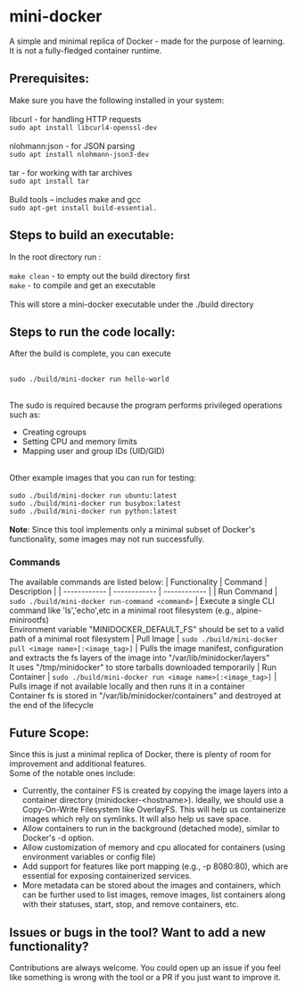 # mini-docker
A simple and minimal replica of Docker - made for the purpose of learning.
<br>It is not a fully-fledged container runtime. 

## Prerequisites:
Make sure you have the following installed in your system:<br>
    <br>libcurl  - for handling HTTP requests
    <br>`sudo apt install libcurl4-openssl-dev`<br>
    <br>nlohmann:json -  for JSON parsing
    <br>`sudo apt install nlohmann-json3-dev`<br>
    <br>tar - for working with tar archives
    <br>`sudo apt install tar`<br>
    <br>Build tools – includes make and gcc
    <br>`sudo apt-get install build-essential.`<br>

## Steps to build an executable:
In the root directory run :<br>
    <br>`make clean` - to empty out the build directory first
    <br>`make` - to compile and get an executable
<br><br>This will store a mini-docker executable under the ./build directory

## Steps to run the code locally:
After the build is complete, you can execute <br>

<br>`sudo ./build/mini-docker run hello-world` <br>

<br>The sudo is required because the program performs privileged operations such as:
- Creating cgroups
- Setting CPU and memory limits
- Mapping user and group IDs (UID/GID)

<br>Other example images that you can run for testing:<br>
<br>`sudo ./build/mini-docker run ubuntu:latest`
<br>`sudo ./build/mini-docker run busybox:latest`
<br>`sudo ./build/mini-docker run python:latest`<br>
<br>**Note**: Since this tool implements only a minimal subset of Docker's functionality, some images may not run successfully.

### Commands
The available commands are listed below:
| Functionality | Command | Description |
| ------------ | ------------ | ------------ |
| Run Command | `sudo ./build/mini-docker run-command <command>` | Execute a single CLI command like 'ls','echo',etc in a minimal root filesystem (e.g., alpine-minirootfs) <br> Environment variable "MINIDOCKER_DEFAULT_FS" should be set to a valid path of a minimal root filesystem
| Pull Image | `sudo ./build/mini-docker pull <image name>[:<image_tag>]` | Pulls the image manifest, configuration and extracts the fs layers of the image into "/var/lib/minidocker/layers"<br>It uses "/tmp/minidocker" to store tarballs downloaded temporarily
| Run Container | `sudo ./build/mini-docker run <image name>[:<image_tag>]` | Pulls image if not available locally and then runs it in a container<br>Container fs is stored in "/var/lib/minidocker/containers" and destroyed at the end of the lifecycle

## Future Scope:

Since this is just a minimal replica of Docker, there is plenty of room for improvement and additional features.<br>
Some of the notable ones include:<br>
- Currently, the container FS is created by copying the image layers into a container directory (minidocker-\<hostname\>). Ideally, we should use a Copy-On-Write Filesystem like OverlayFS. This will help us containerize images which rely on symlinks. It will also help us save space.
- Allow containers to run in the background (detached mode), similar to Docker's -d option.
- Allow customization of memory and cpu allocated for containers (using environment variables or config file)
- Add support for features like port mapping (e.g., -p 8080:80), which are essential for exposing containerized services.
- More metadata can be stored about the images and containers, which can be further used to list images, remove images, list containers along with their statuses, start, stop, and remove containers, etc.
## Issues or bugs in the tool? Want to add a new functionality?
Contributions are always welcome. You could open up an issue if you feel like something is wrong with the tool or a PR if you just want to improve it.
